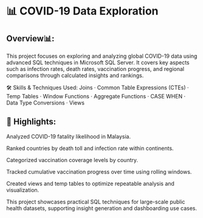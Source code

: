 # 📊 COVID-19 Data Exploration

## Overview📊:

This project focuses on exploring and analyzing global COVID-19 data using advanced SQL techniques in Microsoft SQL Server. It covers key aspects such as infection rates, death rates, vaccination progress, and regional comparisons through calculated insights and rankings.

🛠 Skills & Techniques Used:
Joins · Common Table Expressions (CTEs) · Temp Tables · Window Functions · Aggregate Functions · CASE WHEN · Data Type Conversions · Views

## 📌 Highlights:
Analyzed COVID-19 fatality likelihood in Malaysia.

Ranked countries by death toll and infection rate within continents.

Categorized vaccination coverage levels by country.

Tracked cumulative vaccination progress over time using rolling windows.

Created views and temp tables to optimize repeatable analysis and visualization.

This project showcases practical SQL techniques for large-scale public health datasets, supporting insight generation and dashboarding use cases.

